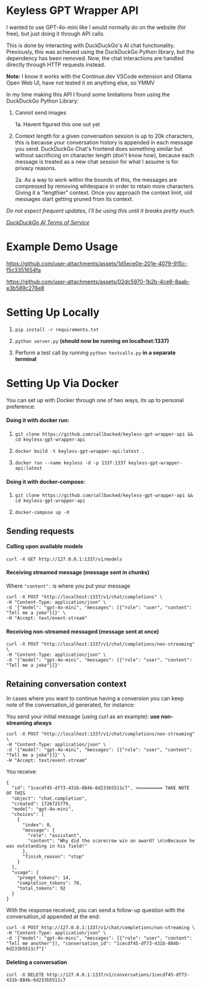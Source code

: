 
# Keyless GPT Wrapper API

I wanted to use GPT-4o-mini like I would normally do on the website (for free), but just doing it through API calls.

  
This is done by interacting with DuckDuckGo's AI chat functionality. Previously, this was achieved using the DuckDuckGo Python library, but the dependency has been removed. Now, the chat interactions are handled directly through HTTP requests instead.
  
**Note:** I know it works with the Continue.dev VSCode extension and Ollama Open Web UI, have not tested it on anything else, so YMMV

In my time making this API I found some limitations from using the DuckDuckGo Python Library:


1. Cannot send images

    1a. Havent figured this one out yet

3. Context length for a given conversation session is up to 20k characters, this is because your conversation history is appended in each message you send. DuckDuckGo Chat's frontend does something similar but without sacrificing on character length (don't know how), because each message is treated as a new chat session for what I assume is for privacy reasons.

    2a. As a way to work within the bounds of this, the messages are compressed by removing whitespace in order to retain more characters. Giving it a "lengthier" context. Once you approach the context limit, old messages start getting pruned from its context.

*Do not expect frequent updates, I'll be using this until it breaks pretty much.*

*[DuckDuckGo AI Terms of Service](https://duckduckgo.com/aichat/privacy-terms)*


# Example Demo Usage



https://github.com/user-attachments/assets/1d5ece0e-201e-4079-915c-f5c3351654fa



https://github.com/user-attachments/assets/02dc5970-1b2b-4ce8-8aab-e3b589c276e8



# Setting Up Locally


1.  ``pip install -r requirements.txt``


2.  ``python server.py``  **(should now be running on localhost:1337)**


3. Perform a test call by running ``python testcalls.py``  **in a separate terminal**


# Setting Up Via Docker


You can set up with Docker through one of two ways, its up to personal preference:

  

  

#### Doing it with docker run:



1.  ``git clone https://github.com/callbacked/keyless-gpt-wrapper-api && cd keyless-gpt-wrapper-api ``



2.  ``docker build -t keyless-gpt-wrapper-api:latest .``



3.  ``docker run --name keyless -d -p 1337:1337 keyless-gpt-wrapper-api:latest``



#### Doing it with docker-compose:


1.  ``git clone https://github.com/callbacked/keyless-gpt-wrapper-api && cd keyless-gpt-wrapper-api ``

  
4.  ``docker-compose up -d``

## Sending requests


#### Calling upon available models
``curl -X GET http://127.0.0.1:1337/v1/models``
#### Receiving streamed message (message sent in chunks)

Where ``"content":`` is where you put your message
```
curl -X POST "http://localhost:1337/v1/chat/completions" \
-H "Content-Type: application/json" \
-d '{"model": "gpt-4o-mini", "messages": [{"role": "user", "content": "Tell me a joke"}]}' \
-H "Accept: text/event-stream"
```
  

#### Receiving non-streamed messaged (message sent at once)

```
curl -X POST "http://localhost:1337/v1/chat/completions/non-streaming" \
-H "Content-Type: application/json" \
-d '{"model": "gpt-4o-mini", "messages": [{"role": "user", "content": "Tell me a joke"}]}'
```

## Retaining conversation context

  

  

In cases where you want to continue having a conversion you can keep note of the conversation_id generated, for instance:

  
You send your initial message (using curl as an example): **use non-streaming always**

 ```
 curl -X POST "http://localhost:1337/v1/chat/completions/non-streaming" \
-H "Content-Type: application/json" \
-d '{"model": "gpt-4o-mini", "messages": [{"role": "user", "content": "Tell me a joke"}]}' \
-H "Accept: text/event-stream"
```
You receive:
```
{
  "id": "1cecdf45-df73-431b-884b-6d233b5511c7", <========= TAKE NOTE OF THIS
  "object": "chat.completion",
  "created": 1726725779,
  "model": "gpt-4o-mini",
  "choices": [
    {
      "index": 0,
      "message": {
        "role": "assistant",
        "content": "Why did the scarecrow win an award? \n\nBecause he was outstanding in his field!"
      },
      "finish_reason": "stop"
    }
  ],
  "usage": {
    "prompt_tokens": 14,
    "completion_tokens": 78,
    "total_tokens": 92
  }
}
```

With the response received, you can send a follow-up question with the conversation_id appended at the end:

```
curl -X POST http://127.0.0.1:1337/v1/chat/completions/non-streaming \
-H "Content-Type: application/json" \
-d '{"model": "gpt-4o-mini", "messages": [{"role": "user", "content": "Tell me another"}], "conversation_id": "1cecdf45-df73-431b-884b-6d233b5511c7"}'
```

#### Deleting a conversation

``curl -X DELETE http://127.0.0.1:1337/v1/conversations/1cecdf45-df73-431b-884b-6d233b5511c7``





